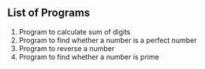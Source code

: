 ## List of Programs
01. Program to calculate sum of digits
02. Program to find whether a number is a perfect number
03. Program to reverse a number
04. Program to find whether a number is prime
